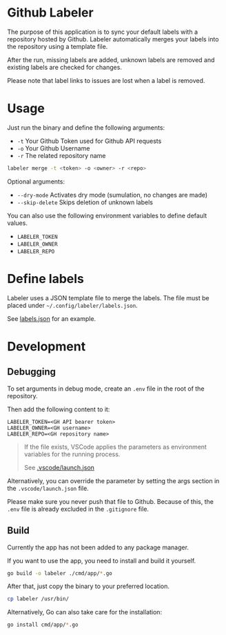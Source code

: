 # Github Labeler

The purpose of this application is to sync your default labels with a repository hosted by Github.
Labeler automatically merges your labels into the repository using a template file.

After the run, missing labels are added, unknown labels are removed and existing labels are checked for changes.

Please note that label links to issues are lost when a label is removed.

# Usage

Just run the binary and define the following arguments:

-   `-t` Your Github Token used for Github API requests
-   `-o` Your Github Username
-   `-r` The related repository name

```sh
labeler merge -t <token> -o <owner> -r <repo>
```

Optional arguments:

-   `--dry-mode` Activates dry mode (sumulation, no changes are made)
-   `--skip-delete` Skips deletion of unknown labels

You can also use the following environment variables to define default values.

-   `LABELER_TOKEN`
-   `LABELER_OWNER`
-   `LABELER_REPO`

# Define labels

Labeler uses a JSON template file to merge the labels.
The file must be placed under `~/.config/labeler/labels.json`.

See [labels.json](labels.json) for an example.

# Development

## Debugging

To set arguments in debug mode, create an `.env` file in the root of the repository.

Then add the following content to it:

```
LABELER_TOKEN=<GH API bearer token>
LABELER_OWNER=<GH username>
LABELER_REPO=<GH repository name>
```

> If the file exists, VSCode applies the parameters as environment variables for the running process.
>
> See [.vscode/launch.json](.vscode/launch.json)

Alternatively, you can override the parameter by setting the args section in the `.vscode/launch.json` file.

Please make sure you never push that file to Github.
Because of this, the `.env` file is already excluded in the `.gitignore` file.

## Build

Currently the app has not been added to any package manager.

If you want to use the app, you need to install and build it yourself.

```sh
go build -o labeler ./cmd/app/*.go
```

After that, just copy the binary to your preferred location.

```sh
cp labeler /usr/bin/
```

Alternatively, Go can also take care for the installation:

```sh
go install cmd/app/*.go
```
